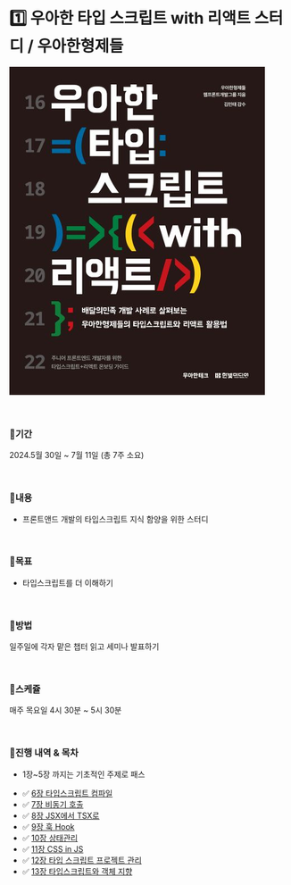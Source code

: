 # 1️⃣ 우아한 타입 스크립트 with 리액트 스터디 / 우아한형제들

![Alt text](9791169211567.jpg)

<br>

### 📍기간

2024.5월 30일 ~ 7월 11일 (총 7주 소요)

<br>

### 📍내용

- 프론트앤드 개발의 타입스크립트 지식 함양을 위한 스터디

<br>

### 📍목표

- 타입스크립트를 더 이해하기

<br>

### 📍방법

일주일에 각자 맡은 챕터 읽고 세미나 발표하기

<br>

### 📍스케쥴

매주 목요일 4시 30분 ~ 5시 30분

<br>

### 📍진행 내역 & 목차

* 1장~5장 까지는 기초적인 주제로 패스

- ✅ [6장 타입스크립트 컴파일](./2주차/6장.md)
- ✅ [7장 비동기 호출](./2주차/7장.md)
- ✅ [8장 JSX에서 TSX로](./3주차/8장.md)
- ✅ [9장 훅 Hook](./3주차/9장.md)
- ✅ [10장 상태관리](./3주차/10장.md)
- ✅ [11장 CSS in JS](./3주차/11장.md)
- ✅ [12장 타입 스크립트 프로젝트 관리](./3주차/12장.md)
- ✅ [13장 타입스크립트와 객체 지향](./3주차/13장.md)


